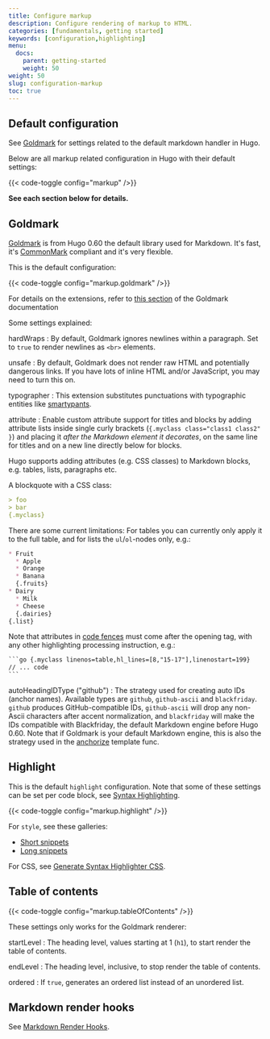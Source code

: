 ```yaml
---
title: Configure markup
description: Configure rendering of markup to HTML.
categories: [fundamentals, getting started]
keywords: [configuration,highlighting]
menu:
  docs:
    parent: getting-started
    weight: 50
weight: 50
slug: configuration-markup
toc: true
---
```


## Default configuration

See [Goldmark](#goldmark) for settings related to the default markdown handler in Hugo.

Below are all markup related configuration in Hugo with their default settings:

{{< code-toggle config="markup" />}}

**See each section below for details.**

## Goldmark

[Goldmark](https://github.com/yuin/goldmark/) is from Hugo 0.60 the default library used for Markdown. It's fast, it's [CommonMark](https://spec.commonmark.org/current/) compliant and it's very flexible.

This is the default configuration:

{{< code-toggle config="markup.goldmark" />}}

For details on the extensions, refer to [this section](https://github.com/yuin/goldmark/#built-in-extensions) of the Goldmark documentation

Some settings explained:

hardWraps
: By default, Goldmark ignores newlines within a paragraph. Set to `true` to render newlines as `<br>` elements.

unsafe
: By default, Goldmark does not render raw HTML and potentially dangerous links. If you have lots of inline HTML and/or JavaScript, you may need to turn this on.

typographer
: This extension substitutes punctuations with typographic entities like [smartypants](https://daringfireball.net/projects/smartypants/).

attribute
: Enable custom attribute support for titles and blocks by adding attribute lists inside single curly brackets (`{.myclass class="class1 class2" }`) and placing it _after the Markdown element it decorates_, on the same line for titles and on a new line directly below for blocks.

Hugo supports adding attributes (e.g. CSS classes) to Markdown blocks, e.g. tables, lists, paragraphs etc.

A blockquote with a CSS class:

```md
> foo
> bar
{.myclass}
```

There are some current limitations: For tables you can currently only apply it to the full table, and for lists the `ul`/`ol`-nodes only, e.g.:

```md
* Fruit
  * Apple
  * Orange
  * Banana
  {.fruits}
* Dairy
  * Milk
  * Cheese
  {.dairies}
{.list}
```

Note that attributes in [code fences](/content-management/syntax-highlighting/#highlighting-in-code-fences) must come after the opening tag, with any other highlighting processing instruction, e.g.:

````txt
```go {.myclass linenos=table,hl_lines=[8,"15-17"],linenostart=199}
// ... code
```
````

autoHeadingIDType ("github")
: The strategy used for creating auto IDs (anchor names). Available types are `github`, `github-ascii` and `blackfriday`. `github` produces GitHub-compatible IDs, `github-ascii` will drop any non-Ascii characters after accent normalization, and `blackfriday` will make the IDs compatible with Blackfriday, the default Markdown engine before Hugo 0.60. Note that if Goldmark is your default Markdown engine, this is also the strategy used in the [anchorize](/functions/urls/anchorize) template func.

## Highlight

This is the default `highlight` configuration. Note that some of these settings can be set per code block, see [Syntax Highlighting](/content-management/syntax-highlighting/).

{{< code-toggle config="markup.highlight" />}}

For `style`, see these galleries:

* [Short snippets](https://xyproto.github.io/splash/docs/all.html)
* [Long snippets](https://xyproto.github.io/splash/docs/longer/all.html)

For CSS, see [Generate Syntax Highlighter CSS](/content-management/syntax-highlighting/#generate-syntax-highlighter-css).

## Table of contents

{{< code-toggle config="markup.tableOfContents" />}}

These settings only works for the Goldmark renderer:

startLevel
: The heading level, values starting at 1 (`h1`), to start render the table of contents.

endLevel
: The heading level, inclusive, to stop render the table of contents.

ordered
: If `true`, generates an ordered list instead of an unordered list.

## Markdown render hooks

See [Markdown Render Hooks](/templates/render-hooks/).
